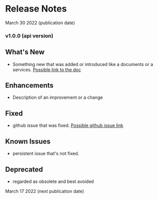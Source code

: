# Release Notes
March 30 2022 (publication date)

### v1.0.0 (api version)

## What's New
- Something new that was added or introduced like a documents or a services.  [Possible link to the doc](?path=/docs/about-developer-studio.md)

## Enhancements
- Description of an improvement or a change

## Fixed
- github issue that was fixed. [Possible github issue link ](https://github.com/Fiserv/Support/issues)

## Known Issues
- persistent issue that's not fixed.

## Deprecated
- regarded as obsolete and best avoided


  
March 17 2022 (next publication date)
